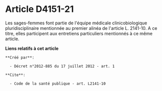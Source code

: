 # Article D4151-21

Les sages-femmes font partie de l'équipe médicale clinicobiologique pluridisciplinaire mentionnée au premier alinéa de
l'article L. 2141-10. A ce titre, elles participent aux entretiens particuliers mentionnés à ce même article.

**Liens relatifs à cet article**

	**Créé par**:

	  - Décret n°2012-885 du 17 juillet 2012 - art. 1

	**Cite**:

	  - Code de la santé publique - art. L2141-10
